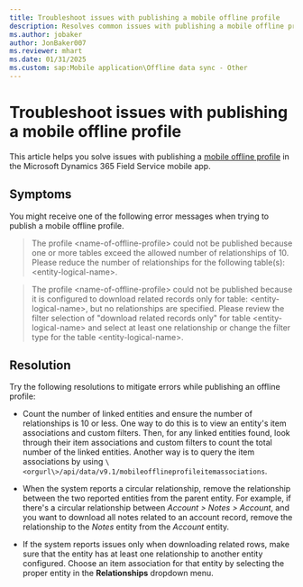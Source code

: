 ```yaml
---
title: Troubleshoot issues with publishing a mobile offline profile
description: Resolves common issues with publishing a mobile offline profile in the Dynamics 365 Field Service mobile app.
ms.author: jobaker
author: JonBaker007
ms.reviewer: mhart
ms.date: 01/31/2025
ms.custom: sap:Mobile application\Offline data sync - Other
---
```

# Troubleshoot issues with publishing a mobile offline profile

This article helps you solve issues with publishing a [mobile offline profile](/dynamics365/field-service/mobile-power-app-system-offline) in the Microsoft Dynamics 365 Field Service mobile app.

## Symptoms

You might receive one of the following error messages when trying to publish a mobile offline profile.

> The profile \<name-of-offline-profile> could not be published because one or more tables exceed the allowed number of relationships of 10. Please reduce the number of relationships for the following table(s): \<entity-logical-name>.

> The profile \<name-of-offline-profile> could not be published because it is configured to download related records only for table: \<entity-logical-name>, but no relationships are specified. Please review the filter selection of "download related records only" for table \<entity-logical-name> and select at least one relationship or change the filter type for the table \<entity-logical-name>.

## Resolution

Try the following resolutions to mitigate errors while publishing an offline profile:

- Count the number of linked entities and ensure the number of relationships is 10 or less. One way to do this is to view an entity's item associations and custom filters. Then, for any linked entities found, look through their item associations and custom filters to count the total number of the linked entities. Another way is to query the item associations by using `\<orgurl\>/api/data/v9.1/mobileofflineprofileitemassociations`.

- When the system reports a circular relationship, remove the relationship between the two reported entities from the parent entity. For example, if there's a circular relationship between *Account > Notes > Account*, and you want to download all notes related to an account record, remove the relationship to the *Notes* entity from the *Account* entity.

- If the system reports issues only when downloading related rows, make sure that the entity has at least one relationship to another entity configured. Choose an item association for that entity by selecting the proper entity in the **Relationships** dropdown menu.
